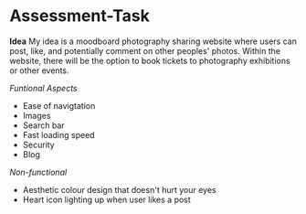 # Assessment-Task
**Idea**
My idea is a moodboard photography sharing website where users can post, like, and potentially comment on other peoples' photos.
Within the website, there will be the option to book tickets to photography exhibitions or other events.

*Funtional Aspects*
- Ease of navigtation
- Images
- Search bar
- Fast loading speed
- Security
- Blog

*Non-functional*
- Aesthetic colour design that doesn't hurt your eyes
- Heart icon lighting up when user likes a post
  
